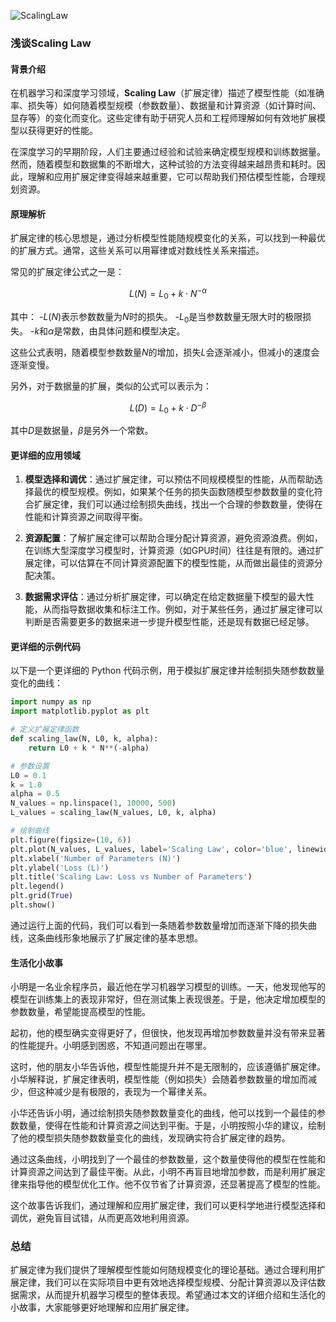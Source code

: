 ![ScalingLaw](BigModel/ScalingLaw/ScalingLaw.png)
### 浅谈Scaling Law

#### 背景介绍

在机器学习和深度学习领域，**Scaling Law**（扩展定律）描述了模型性能（如准确率、损失等）如何随着模型规模（参数数量）、数据量和计算资源（如计算时间、显存等）的变化而变化。这些定律有助于研究人员和工程师理解如何有效地扩展模型以获得更好的性能。

在深度学习的早期阶段，人们主要通过经验和试验来确定模型规模和训练数据量。然而，随着模型和数据集的不断增大，这种试验的方法变得越来越昂贵和耗时。因此，理解和应用扩展定律变得越来越重要，它可以帮助我们预估模型性能，合理规划资源。

#### 原理解析

扩展定律的核心思想是，通过分析模型性能随规模变化的关系，可以找到一种最优的扩展方式。通常，这些关系可以用幂律或对数线性关系来描述。

常见的扩展定律公式之一是：

$$L(N) = L_0 + k \cdot N^{-\alpha}$$

其中：
-$L(N)$表示参数数量为$N$时的损失。
-$L_0$是当参数数量无限大时的极限损失。
-$k$和$\alpha$是常数，由具体问题和模型决定。

这些公式表明，随着模型参数数量$N$的增加，损失$L$会逐渐减小，但减小的速度会逐渐变慢。

另外，对于数据量的扩展，类似的公式可以表示为：

$$L(D) = L_0 + k \cdot D^{-\beta}$$

其中$D$是数据量，$\beta$是另外一个常数。

#### 更详细的应用领域

1. **模型选择和调优**：通过扩展定律，可以预估不同规模模型的性能，从而帮助选择最优的模型规模。例如，如果某个任务的损失函数随模型参数数量的变化符合扩展定律，我们可以通过绘制损失曲线，找出一个合理的参数数量，使得在性能和计算资源之间取得平衡。

2. **资源配置**：了解扩展定律可以帮助合理分配计算资源，避免资源浪费。例如，在训练大型深度学习模型时，计算资源（如GPU时间）往往是有限的。通过扩展定律，可以估算在不同计算资源配置下的模型性能，从而做出最佳的资源分配决策。

3. **数据需求评估**：通过分析扩展定律，可以确定在给定数据量下模型的最大性能，从而指导数据收集和标注工作。例如，对于某些任务，通过扩展定律可以判断是否需要更多的数据来进一步提升模型性能，还是现有数据已经足够。

#### 更详细的示例代码

以下是一个更详细的 Python 代码示例，用于模拟扩展定律并绘制损失随参数数量变化的曲线：

```python
import numpy as np
import matplotlib.pyplot as plt

# 定义扩展定律函数
def scaling_law(N, L0, k, alpha):
    return L0 + k * N**(-alpha)

# 参数设置
L0 = 0.1
k = 1.0
alpha = 0.5
N_values = np.linspace(1, 10000, 500)
L_values = scaling_law(N_values, L0, k, alpha)

# 绘制曲线
plt.figure(figsize=(10, 6))
plt.plot(N_values, L_values, label='Scaling Law', color='blue', linewidth=2)
plt.xlabel('Number of Parameters (N)')
plt.ylabel('Loss (L)')
plt.title('Scaling Law: Loss vs Number of Parameters')
plt.legend()
plt.grid(True)
plt.show()
```

通过运行上面的代码，我们可以看到一条随着参数数量增加而逐渐下降的损失曲线，这条曲线形象地展示了扩展定律的基本思想。

#### 生活化小故事

小明是一名业余程序员，最近他在学习机器学习模型的训练。一天，他发现他写的模型在训练集上的表现非常好，但在测试集上表现很差。于是，他决定增加模型的参数数量，希望能提高模型的性能。

起初，他的模型确实变得更好了，但很快，他发现再增加参数数量并没有带来显著的性能提升。小明感到困惑，不知道问题出在哪里。

这时，他的朋友小华告诉他，模型性能提升并不是无限制的，应该遵循扩展定律。小华解释说，扩展定律表明，模型性能（例如损失）会随着参数数量的增加而减少，但这种减少是有极限的，表现为一个幂律关系。

小华还告诉小明，通过绘制损失随参数数量变化的曲线，他可以找到一个最佳的参数数量，使得在性能和计算资源之间达到平衡。于是，小明按照小华的建议，绘制了他的模型损失随参数数量变化的曲线，发现确实符合扩展定律的趋势。

通过这条曲线，小明找到了一个最佳的参数数量，这个数量使得他的模型在性能和计算资源之间达到了最佳平衡。从此，小明不再盲目地增加参数，而是利用扩展定律来指导他的模型优化工作。他不仅节省了计算资源，还显著提高了模型的性能。

这个故事告诉我们，通过理解和应用扩展定律，我们可以更科学地进行模型选择和调优，避免盲目试错，从而更高效地利用资源。

### 总结

扩展定律为我们提供了理解模型性能如何随规模变化的理论基础。通过合理利用扩展定律，我们可以在实际项目中更有效地选择模型规模、分配计算资源以及评估数据需求，从而提升机器学习模型的整体表现。希望通过本文的详细介绍和生活化的小故事，大家能够更好地理解和应用扩展定律。